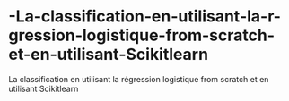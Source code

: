 # -La-classification-en-utilisant-la-r-gression-logistique-from-scratch-et-en-utilisant-Scikitlearn
La classification en utilisant la régression logistique from scratch et en utilisant Scikitlearn
